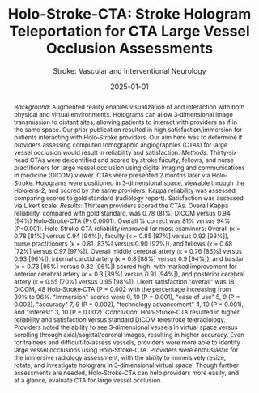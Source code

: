 ---
title: 'Holo-Stroke-CTA: Stroke Hologram Teleportation for CTA Large Vessel Occlusion Assessments'
subtitle: 'Stroke: Vascular and Interventional Neurology'
summary: 'Augmented reality enables visualization of and interaction with both physical and virtual environments. Holograms can allow 3‐dimensional image transmission to distant sites, allowing patients to interact with providers as if in the same space. Our prior publication resulted in high satisfaction/immersion for patients interacting with Holo‐Stroke providers. Our aim here was to determine if providers assessing computed tomographic angiographies (CTAs) for large vessel occlusion would result in reliability and satisfaction.'
authors:
- Nadir Weibel
- Ben Shifflett
- Weichen Liu
- Jacob Lin
- Yasaman Pirahanchi
- Jeffrey Bowers
- Vikas Ravi
- Julian Carrion-Penagos
- Melissa Mortin
- Lovella Hailey
- Divya S Bolar
- Reza Bavarsad Shahripour
- Kunal Agrawal
- Royya Modir
- Dawn M Meyer
- Thomas M Hemmen
- Brett C Meyer
tags:
- Stroke:
- 2025
date: '2025-01-01'
featured: false
image:
  caption: ''
  focal_point: ''
  preview_only: false
projects: []
publishDate: '2025-01-01T00:00:00Z'
publication_types:
- '1'
abstract: '*Background*: Augmented reality enables visualization of and interaction with both physical and virtual environments. Holograms can allow 3‐dimensional image transmission to distant sites, allowing patients to interact with providers as if in the same space. Our prior publication resulted in high satisfaction/immersion for patients interacting with Holo‐Stroke providers. Our aim here was to determine if providers assessing computed tomographic angiographies (CTAs) for large vessel occlusion would result in reliability and satisfaction. *Methods*: Thirty‐six head CTAs were deidentified and scored by stroke faculty, fellows, and nurse practitioners for large vessel occlusion using digital imaging and communications in medicine (DICOM) viewer. CTAs were presented 2 months later via Holo‐Stroke. Holograms were positioned in 3‐dimensional space, viewable through the Hololens‐2, and scored by the same providers. Kappa reliability was assessed comparing scores to gold standard (radiology report). Satisfaction was assessed via Likert scale. *Results*: Thirteen providers scored the CTAs. Overall Kappa reliability, compared with gold standard, was 0.78 (81%) DICOM versus 0.94 (94%) Holo‐Stroke‐CTA (P<0.0001). Overall % correct was 81% versus 94% (P<0.001). Holo‐Stroke‐CTA reliability improved for most examiners: Overall (κ = 0.78 [81%] versus 0.94 [94%]), faculty (κ = 0.85 [87%] versus 0.92 [93%]), nurse practitioners (κ = 0.81 [83%] versus 0.90 [92%]), and fellows (κ = 0.68 [72%] versus 0.97 [97%]). Overall middle cerebral artery (κ = 0.76 [86%] versus 0.93 [96%]), internal carotid artery (κ = 0.8 [88%] versus 0.9 [94%]), and basilar (κ = 0.73 [95%] versus 0.82 [96%]) scored high, with marked improvement for anterior cerebral artery (κ = 0.3 [39%] versus 0.91 [94%]), and posterior cerebral artery (κ = 0.55 [70%] versus 0.95 [98%]). Likert satisfaction "overall" was 18 DICOM, 48 Holo‐Stroke‐CTA (P = 0.002 with the percentage increasing from 39% to 96%. "Immersion" scores were 0, 10 (P = 0.001), "ease of use" 5, 9 (P = 0.002), "accuracy" 7, 9 (P = 0.002), "technology advancement" 4, 10 (P = 0.001), and "interest" 3, 10 (P = 0.002). *Conclusion*: Holo‐Stroke‐CTA resulted in higher reliability and satisfaction versus standard DICOM telestroke teleradiology. Providers noted the ability to see 3‐dimensional vessels in virtual space versus scrolling through axial/sagittal/coronal images, resulting in higher accuracy. Even for trainees and difficult‐to‐assess vessels, providers were more able to identify large vessel occlusions using Holo‐Stroke‐CTA. Providers were enthusiastic for the immersive radiology assessment, with the ability to immersively resize, rotate, and investigate hologram in 3‐dimensional virtual space. Though further assessments are needed, Holo‐Stroke‐CTA can help providers more easily, and at a glance, evaluate CTA for large vessel occlusion.'
publication: '*Stroke: Vascular and Interventional Neurology*'
---